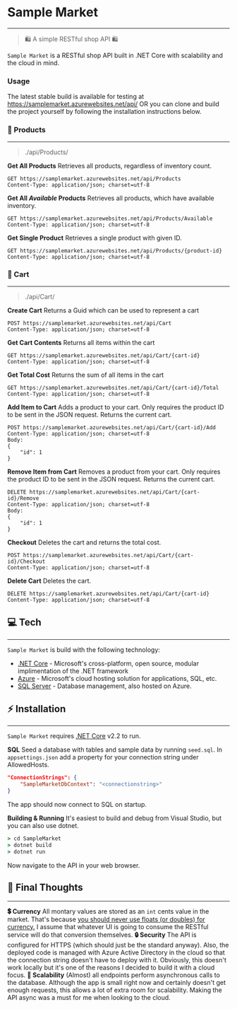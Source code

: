 # Sample Market
---
> 🛍️ A simple RESTful shop API 🛍️

`Sample Market` is a RESTful shop API built in .NET Core with scalability and the cloud in mind. 
### Usage
The latest stable build is available for testing at https://samplemarket.azurewebsites.net/api/ OR you can clone and build the project yourself by following the installation instructions below.

### 👜 Products
---
>./api/Products/

__Get All Products__
Retrieves all products, regardless of inventory count.
```HTTP
GET https://samplemarket.azurewebsites.net/api/Products
Content-Type: application/json; charset=utf-8
```
__Get All *Available* Products__
Retrieves all products, which have available inventory.
```HTTP
GET https://samplemarket.azurewebsites.net/api/Products/Available
Content-Type: application/json; charset=utf-8
```
__Get Single Product__
Retrieves a single product with given ID.
```HTTP
GET https://samplemarket.azurewebsites.net/api/Products/{product-id}
Content-Type: application/json; charset=utf-8
```
### 🛒 Cart
---
>./api/Cart/

__Create Cart__
Returns a Guid which can be used to represent a cart
```HTTP
POST https://samplemarket.azurewebsites.net/api/Cart
Content-Type: application/json; charset=utf-8
```
__Get Cart Contents__
Returns all items within the cart
```HTTP
GET https://samplemarket.azurewebsites.net/api/Cart/{cart-id}
Content-Type: application/json; charset=utf-8
```
__Get Total Cost__
Returns the sum of all items in the cart
```HTTP
GET https://samplemarket.azurewebsites.net/api/Cart/{cart-id}/Total
Content-Type: application/json; charset=utf-8
```
__Add Item to Cart__
Adds a product to your cart. Only requires the product ID to be sent in the JSON request. 
Returns the current cart.
```HTTP
POST https://samplemarket.azurewebsites.net/api/Cart/{cart-id}/Add
Content-Type: application/json; charset=utf-8
Body:
{
    "id": 1
}
```
__Remove Item from Cart__
Removes a product from your cart. Only requires the product ID to be sent in the JSON request. 
Returns the current cart.
```HTTP
DELETE https://samplemarket.azurewebsites.net/api/Cart/{cart-id}/Remove
Content-Type: application/json; charset=utf-8
Body:
{
    "id": 1
}
```
__Checkout__
Deletes the cart and returns the total cost.
```HTTP
POST https://samplemarket.azurewebsites.net/api/Cart/{cart-id}/Checkout
Content-Type: application/json; charset=utf-8
```
__Delete Cart__
Deletes the cart.
```HTTP
DELETE https://samplemarket.azurewebsites.net/api/Cart/{cart-id}
Content-Type: application/json; charset=utf-8
```
## 💻 Tech
---
`Sample Market` is build with the following technology:

* [.NET Core](https://dotnet.microsoft.com/) - Microsoft's cross-platform, open source, modular implimentation of the .NET framework
* [Azure](https://azure.microsoft.com/) - Microsoft's cloud hosting solution for applications, SQL, etc.
* [SQL Server](https://www.microsoft.com/en-cy/sql-server/) - Database management, also hosted on Azure. 

## ⚡ Installation
---
`Sample Market` requires [.NET Core](https://dotnet.microsoft.com/download) v2.2 to run.

__SQL__
Seed a database with tables and sample data by running `seed.sql`.
In `appsettings.json` add a property for your connection string under AllowedHosts.
```json
"ConnectionStrings": {
    "SampleMarketDbContext": "<connectionstring>"
}
```
The app should now connect to SQL on startup.

__Building & Running__
It's easiest to build and debug from Visual Studio, but you can also use dotnet.

```cmd
> cd SampleMarket
> dotnet build
> dotnet run
```
Now navigate to the API in your web browser.
## 💭 Final Thoughts
___
__💲 Currency__
All montary values are stored as an `int` cents value in the market. That's because [you should never use floats (or doubles) for currency.](https://husobee.github.io/money/float/2016/09/23/never-use-floats-for-currency.html) I assume that whatever UI is going to consume the RESTful service will do that conversion themselves.
__🔒 Security__
The API is configured for HTTPS (which should just be the standard anyway). Also, the deployed code is managed with Azure Active Directory in the cloud so that the connection string doesn't have to deploy with it. Obviously, this doesn't work locally but it's one of the reasons I decided to build it with a cloud focus.
__🌱 Scalability__
(Almost) all endpoints perform asynchronous calls to the database. Although the app is small right now and certainly doesn't get enough requests, this allows a lot of extra room for scalability. Making the API async was a must for me when looking to the cloud.
